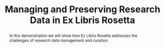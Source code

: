 ---
abstract: In this demonstration we will show how Ex Libris Rosetta addresses the challenges
  of research data management and curation.
creators:
- Adi Alter
- Ido Peled
date: null
document_url: https://services.phaidra.univie.ac.at/api/object/o:429575/download
grand_parent: iPRES
institutions: []
keywords:
- digital preservation
- digital curation
- chapel hill
landing_page_url: https://phaidra.univie.ac.at/o:429575
language: eng
layout: publication
license: CC BY 4.0 International
notes_url: null
parent: iPRES 2015
publication_type: paper
size: 290643
slides_url: null
source_name: iPRES
stream_url: null
title: Managing and Preserving Research Data in Ex Libris Rosetta
year: 2015
---